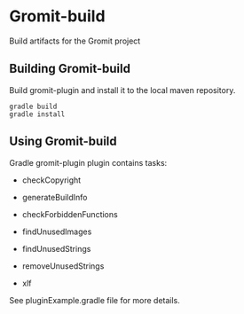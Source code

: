 Gromit-build
==================================================

Build artifacts for the Gromit project

Building Gromit-build
--------------------------------------

Build gromit-plugin and install it to the local maven repository.

<pre><code>gradle build
gradle install
</code></pre>

Using Gromit-build
--------------------------------------

Gradle gromit-plugin plugin contains tasks:
  
  - checkCopyright
  
  - generateBuildInfo
  
  - checkForbiddenFunctions
  
  - findUnusedImages
  
  - findUnusedStrings
   
  - removeUnusedStrings
  
  - xlf
  
See pluginExample.gradle file for more details.



  
